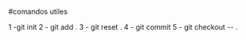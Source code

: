#comandos utiles

1 -git init
2 - git add .
3 - git reset .
4 - git commit
5 - git checkout -- .
 





